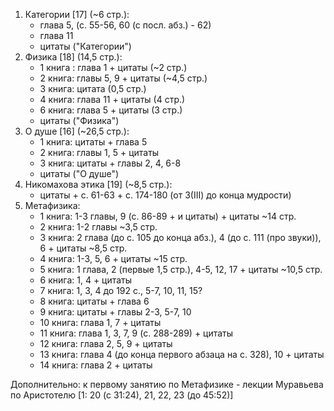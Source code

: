 1. Категории [17] (~6 стр.):
	- глава 5, (с. 55-56, 60 (с посл. абз.) - 62)
	- глава 11 
	- цитаты ("Категории")
2. Физика [18] (14,5 стр.):
	- 1 книга : глава 1 + цитаты (~2 стр.)
	- 2 книга: главы 5, 9 + цитаты (~4,5 стр.)
	- 3 книга: цитата (0,5 стр.)
	- 4 книга: глава 11 + цитаты (4 стр.)
	- 6 книга: глава 5 + цитаты (3 стр.)
	- цитаты ("Физика")
3. О душе [16] (~26,5 стр.):
	- 1 книга: цитаты + глава 5
	- 2 книга: главы 1, 5 + цитаты
	- 3 книга: цитаты + главы 2, 4, 6-8 
	-  цитаты ("О душе")
4. Никомахова этика [19] (~8,5 стр.):
	- цитаты + с. 61-63 + с. 174-180 (от 3(III) до конца мудрости)
5. Метафизика:
	- 1 книга: 1-3 главы, 9 (с. 86-89 + и цитаты) + цитаты ~14 стр.
	- 2 книга: 1-2 главы ~3,5 стр.
	- 3 книга: 2 глава (до с. 105 до конца абз.), 4  (до с. 111 (про звуки)), 6 + цитаты ~8,5 стр.
	- 4 книга: 1-3, 5, 6 + цитаты ~15 стр.
	- 5 книга: 1 глава, 2 (первые 1,5 стр.), 4-5, 12, 17 + цитаты ~10,5 стр.
	- 6 книга: 1, 4 + цитаты
	- 7 книга: 1, 3, 4 до 192 с., 5-7, 10, 11, 15?
	- 8 книга: цитаты + глава 6
	- 9 книга: цитаты + главы 2-3, 5-7, 10
	- 10 книга: глава 1, 7 + цитаты
	- 11 книга: глава 1, 3, 7, 9 (с. 288-289) + цитаты
	- 12 книга: глава 2, 5, 9 + цитаты
	- 13 книга: глава 4 (до конца первого абзаца на с. 328), 10 + цитаты
	- 14 книга: глава 2 + цитаты

Дополнительно: к первому занятию по Метафизике - лекции Муравьева по Аристотелю [1: 20 (с 31:24), 21, 22, 23 (до 45:52)]
